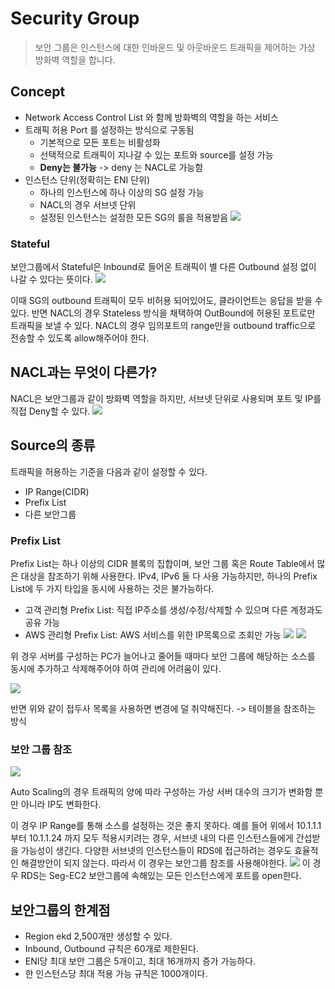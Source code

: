 # Security Group
> 보안 그룹은 인스턴스에 대한 인바운드 및 아웃바운드 트래픽을 제어하는 가상 방화벽 역할을 합니다.

## Concept 
* Network Access Control List 와 함께 방화벽의 역할을 하는 서비스
* 트래픽 허용 Port 를 설정하는 방식으로 구동됨
	* 기본적으로 모든 포트는 비활성화
	* 선택적으로 트래픽이 지나갈 수 있는 포트와 source를 설정 가능
	* **Deny는 불가능** -> deny 는 NACL로 가능함
* 인스턴스 단위(정확히는 ENI 단위)
	* 하나의 인스턴스에 하나 이상의 SG 설정 가능
	* NACL의 경우 서브넷 단위
	* 설정된 인스턴스는 설정한 모든 SG의 룰을 적용받음
![](https://i.imgur.com/nUc82BC.png)

### Stateful
보안그룹에서 Stateful은 Inbound로 들어온 트래픽이 별 다른 Outbound 설정 없이 나갈 수 있다는 뜻이다.
![](https://i.imgur.com/vCBndol.png)

이때 SG의 outbound 트래픽이 모두 비허용 되어있어도, 클라이언트는 응답을 받을 수 있다. 반면 NACL의 경우 Stateless 방식을 채택하여 OutBound에 허용된 포트로만 트래픽을 보낼 수 있다. NACL의 경우 임의포트의 range만을 outbound traffic으로 전송할 수 있도록 allow해주어야 한다.

## NACL과는 무엇이 다른가?
NACL은 보안그룹과 같이 방화벽 역할을 하지만, 서브넷 단위로 사용되며 포트 및 IP를 직접 Deny할 수 있다.
![](https://i.imgur.com/gS7QomJ.png)

## Source의 종류
트래픽을 허용하는 기준을 다음과 같이 설정할 수 있다.

* IP Range(CIDR)
* Prefix List
* 다른 보안그룹

### Prefix List
Prefix List는 하나 이상의 CIDR 블록의 집합이며, 보안 그룹 혹은 Route Table에서 많은 대상을 참조하기 위해 사용한다. IPv4, IPv6 둘 다 사용 가능하지만, 하나의 Prefix List에 두 가지 타입을 동시에 사용하는 것은 불가능하다. 
* 고객 관리형 Prefix List: 직접 IP주소를 생성/수정/삭제할 수 있으며 다른 계정과도 공유 가능
* AWS 관리형 Prefix List: AWS 서비스를 위한 IP목록으로 조회만 가능
![](https://i.imgur.com/BrYjzSF.png)
![](https://i.imgur.com/a79e4cI.png)

위 경우 서버를 구성하는 PC가 늘어나고 줄어들 때마다 보안 그룹에 해당하는 소스를 동시에 추가하고 삭제해주어야 하여 관리에 어려움이 있다.

![](https://i.imgur.com/ACXupTz.png)

반면 위와 같이 접두사 목록을 사용하면 변경에 덜 취약해진다. -> 테이블을 참조하는 방식

### 보안 그룹 참조 
![](https://i.imgur.com/UY3myJU.png)

Auto Scaling의 경우 트래픽의 양에 따라 구성하는 가상 서버 대수의 크기가 변화함 뿐만 아니라 IP도 변화한다.

이 경우 IP Range를 통해 소스를 설정하는 것은 좋지 못하다. 예를 들어 위에서 10.1.1.1 부터 10.1.1.24 까지 모두 적용시키려는 경우, 서브넷 내의 다른 인스턴스들에게 간섭받을 가능성이 생긴다. 다양한 서브넷의 인스턴스들이 RDS에 접근하려는 경우도 효율적인 해결방안이 되지 않는다. 따라서 이 경우는 보안그룹 참조를 사용해야한다.
![](https://i.imgur.com/GUpS1qj.png)
이 경우 RDS는 Seg-EC2 보안그룹에 속해있는 모든 인스턴스에게 포트를 open한다.

## 보안그룹의 한계점

* Region ekd 2,500개만 생성할 수 있다.
* Inbound, Outbound 규칙은 60개로 제한된다.
* ENI당 최대 보안 그룹은 5개이고, 최대 16개까지 증가 가능하다.
* 한 인스턴스당 최대 적용 가능 규칙은 1000개이다.

